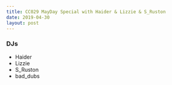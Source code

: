 ```yaml
---
title: CC029 MayDay Special with Haider & Lizzie & S_Ruston
date: 2019-04-30
layout: post
---
```


### DJs
- Haider
- Lizzie
- S_Ruston
- bad_dubs
